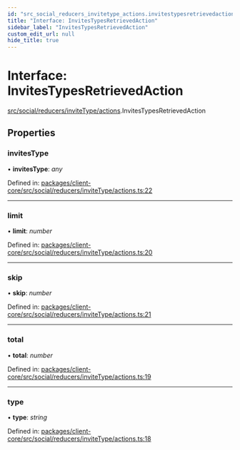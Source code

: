 ```yaml
---
id: "src_social_reducers_invitetype_actions.invitestypesretrievedaction"
title: "Interface: InvitesTypesRetrievedAction"
sidebar_label: "InvitesTypesRetrievedAction"
custom_edit_url: null
hide_title: true
---
```


# Interface: InvitesTypesRetrievedAction

[src/social/reducers/inviteType/actions](../modules/src_social_reducers_invitetype_actions.md).InvitesTypesRetrievedAction

## Properties

### invitesType

• **invitesType**: *any*

Defined in: [packages/client-core/src/social/reducers/inviteType/actions.ts:22](https://github.com/xr3ngine/xr3ngine/blob/65dfcf39a/packages/client-core/src/social/reducers/inviteType/actions.ts#L22)

___

### limit

• **limit**: *number*

Defined in: [packages/client-core/src/social/reducers/inviteType/actions.ts:20](https://github.com/xr3ngine/xr3ngine/blob/65dfcf39a/packages/client-core/src/social/reducers/inviteType/actions.ts#L20)

___

### skip

• **skip**: *number*

Defined in: [packages/client-core/src/social/reducers/inviteType/actions.ts:21](https://github.com/xr3ngine/xr3ngine/blob/65dfcf39a/packages/client-core/src/social/reducers/inviteType/actions.ts#L21)

___

### total

• **total**: *number*

Defined in: [packages/client-core/src/social/reducers/inviteType/actions.ts:19](https://github.com/xr3ngine/xr3ngine/blob/65dfcf39a/packages/client-core/src/social/reducers/inviteType/actions.ts#L19)

___

### type

• **type**: *string*

Defined in: [packages/client-core/src/social/reducers/inviteType/actions.ts:18](https://github.com/xr3ngine/xr3ngine/blob/65dfcf39a/packages/client-core/src/social/reducers/inviteType/actions.ts#L18)
